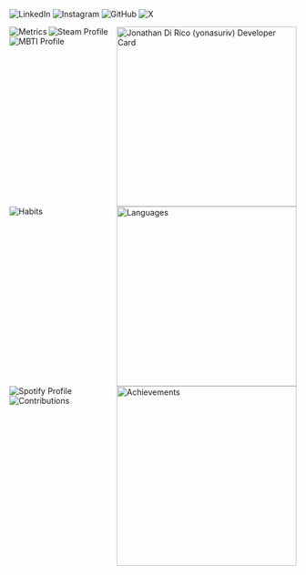 
<p align="left">
<image 
    alt="LinkedIn" 
    src="https://img.shields.io/badge/LinkedIn-000000?style=for-the-badge&logo=linkedin&logoColor=white"
    href="https://www.linkedin.com/in/yonadirico">
<image 
    alt="Instagram" 
    src="https://img.shields.io/badge/Instagram-000000?style=for-the-badge&logo=instagram&logoColor=white"
    href="https://www.instagram.com/yonadirico">
<image 
    alt="GitHub" 
    src="https://img.shields.io/badge/github-000000?style=for-the-badge&logo=github&logoColor=white"
    href="https://github.com/yonasuriv">
<image 
    alt="X" 
    src="https://img.shields.io/badge/LinkedIn-000000?style=for-the-badge&logo=linkedin&logoColor=white"
    href="https://x.com/yonasuriv">
    <!--
    <image 
        alt="Mastodon" 
        src="https://img.shields.io/badge/LinkedIn-000000?style=for-the-badge&logo=mastodon&logoColor=white"
        href="https://mastodon.social/@yonasuriv" 
        >
    <image 
        alt="Email" 
        src="https://img.shields.io/badge/LinkedIn-000000?style=for-the-badge&logo=protonmail&logoColor=white"
        href="mailto:null@yonasuriv.com" 
        >
    <image 
        alt="Website" 
        src="https://img.shields.io/badge/LinkedIn-000000?style=for-the-badge&logo=dev.to&logoColor=white"
        href="https://www.yonasuriv.com" 
        >
        -->
</p>

<image 
src="https://raw.githubusercontent.com/yonasuriv/yonasuriv/refs/heads/main/source/plugins/metrics.svg"
alt="Metrics"
width=""
align="left">


<image 
src="https://api.daily.dev/devcards/v2/jzd0XPKYw5GfG2OJ9TZtJ.png?r=fxd&type=default"
href="https://dly.to/149YTwKNEdf"
alt="Jonathan Di Rico (yonasuriv) Developer Card"
width="316"
align="right">
<image 
src="https://raw.githubusercontent.com/yonasuriv/yonasuriv/refs/heads/main/source/plugins/profile.steam-base.svg"
alt="Steam Profile"
width=""
align="left">

<image 
src="https://raw.githubusercontent.com/yonasuriv/yonasuriv/refs/heads/main/source/plugins/profile.mbti.svg"
alt="MBTI Profile"
width=""
align="left">

<image 
src="https://raw.githubusercontent.com/yonasuriv/yonasuriv/refs/heads/main/source/plugins/languages.indepth.svg"
alt="Languages"
width="316"
align="right">

<image 
src="https://raw.githubusercontent.com/yonasuriv/yonasuriv/refs/heads/main/source/plugins/habits.svg"
alt="Habits"
width=""
align="left">

<image 
src="https://raw.githubusercontent.com/yonasuriv/yonasuriv/refs/heads/main/source/plugins/achievements-detailed.svg"
alt="Achievements"
width="316"
align="right">

<image 
src="https://raw.githubusercontent.com/yonasuriv/yonasuriv/refs/heads/main/source/plugins/profile.spotify.svg"
alt="Spotify Profile"
width=""
align="left">

<image 
src="https://raw.githubusercontent.com/yonasuriv/yonasuriv/refs/heads/main/source/plugins/contributions-half.svg"
alt="Contributions"
width=""
align="left">

<!--
<image src="https://raw.githubusercontent.com/yonasuriv/yonasuriv/refs/heads/main/source/plugins/featured.repos.svg"
alt="Featured Repositories"
width=""
align="left">

<a href="">
  <image 
  src="https://raw.githubusercontent.com/yonasuriv/yonasuriv/refs/heads/main/source/plugins/Stargazers.svg"
  alt="Stargazers"
  width=""
  align="left"
  >
</a>

<!--
<a href="">
  <image 
  src="https://raw.githubusercontent.com/yonasuriv/yonasuriv/refs/heads/main/source/plugins/RSS-Feed.svg"
  alt="RSS Feeds"
  width="300"
  align="right"
  >
</p>
-->




